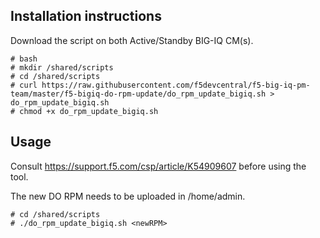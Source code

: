 Installation instructions
-------------------------

Download the script on both Active/Standby BIG-IQ CM(s).

```
# bash
# mkdir /shared/scripts
# cd /shared/scripts
# curl https://raw.githubusercontent.com/f5devcentral/f5-big-iq-pm-team/master/f5-bigiq-do-rpm-update/do_rpm_update_bigiq.sh > do_rpm_update_bigiq.sh
# chmod +x do_rpm_update_bigiq.sh
```

Usage
-----

Consult https://support.f5.com/csp/article/K54909607 before using the tool.

The new DO RPM needs to be uploaded in /home/admin.

```
# cd /shared/scripts
# ./do_rpm_update_bigiq.sh <newRPM>
```
